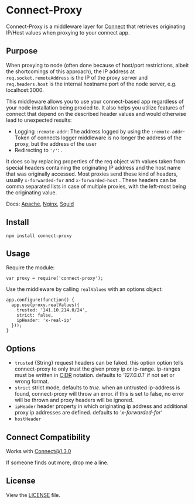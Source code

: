 # Connect-Proxy
Connect-Proxy is a middleware layer for [Connect](https://github.com/senchalabs/connect) that retrieves originating IP/Host values when proxying to your connect app.

## Purpose
When proxying to node (often done because of host/port restrictions, albeit the shortcomings of this approach), the IP address at `req.socket.remoteAddress` is the IP of the proxy server and `req.headers.host` is the internal hostname:port of the node server, e.g. localhost:3000.

This middleware allows you to use your connect-based app regardless of your node installation being proxied to. It also helps you utilize features of connect that depend on the described header values and would otherwise lead to unexpected results:

   - Logging `:remote-addr`: The address logged by using the `:remote-addr`-Token of connects logger middleware is no longer the address of the proxy, but the address of the user
   - Redirecting to `'/'`:
.

It does so by replacing properties of the req object with values taken from special headers containing the originating IP address and the host name that was originally accessed. Most proxies send these kind of headers, usually `x-forwarded-for` and `x-forwarded-host` . These headers can be comma separated lists in case of multiple proxies, with the left-most being the originating value.

Docs: [Apache](http://httpd.apache.org/docs/2.3/mod/mod_proxy.html#x-headers), [Nginx](http://wiki.nginx.org/HttpProxyModule), [Squid](http://www.squid-cache.org/Doc/config/forwarded_for/)

## Install

`npm install connect-proxy`

## Usage

Require the module:

    var proxy = require('connect-proxy');

Use the middleware by calling `realValues` with an options object:

    app.configure(function() {
      app.use(proxy.realValues({
        trusted: '141.10.214.0/24',
        strict: false,
        ipHeader: 'x-real-ip'
      }));
    }

## Options

   - `trusted` {String} request headers can be faked. this option option tells connect-proxy to only trust the given proxy ip or ip-range. ip-ranges must be written in [CIDR](http://en.wikipedia.org/wiki/CIDR_notation) notation. defaults to _'127.0.0.1'_ if not set or wrong format.
   - `strict` strict mode, defaults to _true_. when an untrusted ip-address is found, connect-proxy will throw an error. if this is set to false, no error will be thrown and proxy headers will be ignored.
   - `ipHeader` header property in which originating ip address and additional proxy ip addresses are defined. defaults to _'x-forwarded-for'_
   - `hostHeader`

## Connect Compatibility
Works with Connect@1.3.0

If someone finds out more, drop me a line.

## License
View the [LICENSE](https://github.com/gonsfx/connect-proxy/blob/master/LICENSE) file.
